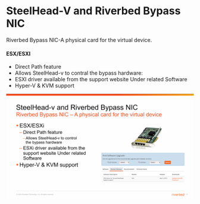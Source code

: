 # SteelHead-V and Riverbed Bypass NIC

Riverbed Bypass NIC-A physical card for the virtual device.

#### ESX/ESXI

- Direct Path feature
- Allows SteelHead-v to contral the bypass hardware:
- ESXI driver available from the support website Under related Software
- Hyper-V & KVM support

![bypass-nic ](images/bypass-nic.png)
